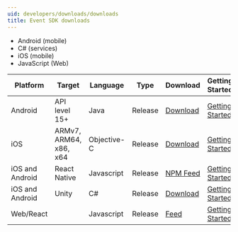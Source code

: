 ```yaml
---
uid: developers/downloads/downloads
title: Event SDK downloads
---
```


* Android (mobile)
* C# (services)
* iOS (mobile)
* JavaScript (Web) 

<table>
<thead>
<tr>
<th>Platform</th>
<th>Target</th>
<th>Language</th>
<th>Type</th>
<th>Download</th>
<th>Getting Started</th>
<th>Supported Features</th>
<th>Changelog</th>
</tr>
</thead>
<tbody>
<tr>
<td>Android</td>
<td>API level 15+</td>
<td>Java</td>
<td>Release</td>
<td><a href="https://github.com/Microsoft/AppCenter-SDK-Android/releases/tag/1.10.0">Download</a></td>
<td><a href="android-getting_started.html">Getting Started</a></td>
<td><a href="android-supported_features.html">Feature List</a></td>
<td><a href="android-changelog.html">Changelog</a></td>
</tr>
<tr>
<td>iOS</td>
<td>ARMv7, ARM64, x86, x64</td>
<td>Objective-C</td>
<td>Release</td>
<td><a href="https://github.com/Microsoft/AppCenter-SDK-Apple/releases/download/1.11.0/AppCenter-SDK-Apple-1.11.0.zip">Download</a></td>
<td><a href="ios-getting_started.html">Getting Started</a></td>
<td><a href="ios-supported_features.html">Feature List</a></td>
<td><a href="ios-changelog.html">Changelog</a></td>
</tr>
<tr>
<td>iOS and Android</td>
<td>React Native</td>
<td>Javascript</td>
<td>Release</td>
<td><a href="https://www.npmjs.com/package/appcenter">NPM Feed</a></td>
<td><a href="react-native-getting_started.html">Getting Started</a></td>
<td><a href="react-native-supported_features.html">Feature List</a></td>
<td><a href="react-native-changelog.html">Changelog</a></td>
</tr>
<tr>
<td>iOS and Android</td>
<td>Unity</td>
<td>C#</td>
<td>Release</td>
<td><a href="https://github.com/Microsoft/AppCenter-SDK-Unity/releases">Download</a></td>
<td><a href="getting-started/unity-getting_started.html">Getting Started</a></td>
<td><a href="unity-supported_features.html">Feature List</a></td>
<td><a href="changelog/unity-changelog.html">Changelog</a></td>
</tr>
<tr>
<td>Web/React</td>
<td></td>
<td>Javascript</td>
<td>Release</td>
<td><a href="getting-started/javascript1ds-feeds.html">Feed</a></td>
<td><a href="getting-started/javascript-getting_started.html">Getting Started</a></td>
<td></td>
<td><a href="changelog/javascript-changelog.html">Changelog</a></td>
</tr>
</tbody>
</table>


